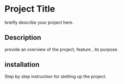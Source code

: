 # Project Title
briefly describe your project here.

## Description
provide an overview of the project, feature , its purpose.

## installation
Step by step instruction for stetting up the project.